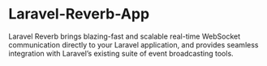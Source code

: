 # Laravel-Reverb-App
Laravel Reverb brings blazing-fast and scalable real-time WebSocket communication directly to your Laravel application, and provides seamless integration with Laravel’s existing suite of event broadcasting tools.
